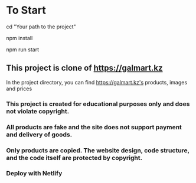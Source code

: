 # To Start

cd "Your path to the project"

npm install

npm run start

## This project is clone of https://galmart.kz

In the project directory, you can find https://galmart.kz's products, images and prices

### This project is created for educational purposes only and does not violate copyright.

### All products are fake and the site does not support payment and delivery of goods.

### Only products are copied. The website design, code structure, and the code itself are protected by copyright.

### Deploy with Netlify
